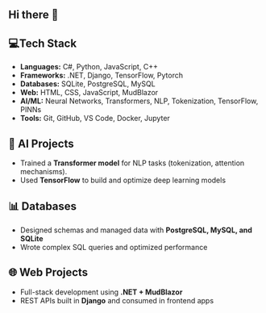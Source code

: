 ## Hi there 👋

<!--
**MEKH1/MEKH1** is a ✨ _special_ ✨ repository because its `README.md` (this file) appears on your GitHub profile.

Here are some ideas to get you started:

- 🔭 I’m currently working on ...
- 🌱 I’m currently learning ...
- 👯 I’m looking to collaborate on ...
- 🤔 I’m looking for help with ...
- 💬 Ask me about ...
- 📫 How to reach me: ...
- 😄 Pronouns: ...
- ⚡ Fun fact: ...
-->

## 💻Tech Stack

- **Languages:**  C#, Python, JavaScript, C++
- **Frameworks:** .NET, Django, TensorFlow, Pytorch
- **Databases:** SQLite, PostgreSQL, MySQL
- **Web:** HTML, CSS, JavaScript, MudBlazor
- **AI/ML:** Neural Networks, Transformers, NLP, Tokenization, TensorFlow, PINNs
- **Tools:** Git, GitHub, VS Code, Docker, Jupyter

## 🧠 AI Projects
- Trained a **Transformer model** for NLP tasks (tokenization, attention mechanisms).
- Used **TensorFlow** to build and optimize deep learning models

## 📊 Databases
- Designed schemas and managed data with **PostgreSQL, MySQL, and SQLite**
- Wrote complex SQL queries and optimized performance

## 🌐 Web Projects
- Full-stack development using **.NET + MudBlazor**
- REST APIs built in **Django** and consumed in frontend apps
